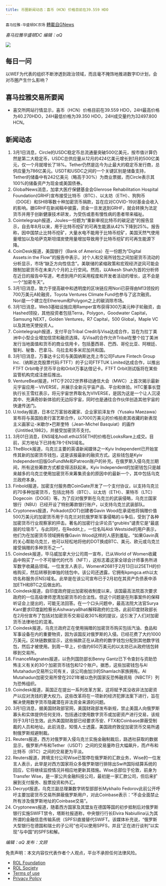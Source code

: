 ```yaml
---
title: 币圈新闻动态：喜币（HCN）价格目前在39.559 HDO
---
```

`喜马拉雅-华盛顿DC农场` [轉載自GNews](https://gnews.org/zh-hans/2085122/)

*喜马拉雅华盛顿DC 编辑：aQ*

![](http://himalayawashingtondc.org/wp-content/uploads/2021/07/ScreenShot-2021-07-31-at-16.20.22@2x.png)



## 每日一问





以WEF为代表的组织不断渗透到政治领域，而且毫不掩饰地推进数字ID计划，会对币圈产生什么影响？





## 喜马拉雅交易所要闻





- 喜交所网站行情显示，喜币（HCN）价格目前在39.559 HDO，24H最高价格为40.270HDO，24H最低价格为39.350 HDO，24H成交量约为32497.800 HCN。






## 新闻动态





1. 3月1日消息，Circle的USDC稳定币总流通量突破500亿美元，按市值计算仍然是第二大稳定币，USDC总供应量从12月的424亿美元增长到1月的500亿美元，仅一个月就增长了18%。Tether仍然是迄今为止最大的稳定币发行商，总供应量为786亿美元。USDT和USDC之间的一个关键区别是储备支持，Tether的储备中有242亿美元（略高于30%）为商业票据，而Circle表示其100%的储备资产为现金或美国债券。
2. GlobalNews消息，加拿大医疗保健基金会Glenrose Rehabilitation Hospital Foundation(GRHF)宣布接受比特币（BTC）、以太坊（ETH）、狗狗币（DOGE）和SHIB等数十种加密货币捐款，旨在应对COVID-19对基金会收入的影响。据GRHF在新闻稿中披露，资金一旦发送到GRHF，就会转换为法定货币并用于创新健康技术研发，为受伤或患有慢性病的患者带来福祉。
3. Cointelegraph报道，Joules一份题为“重新审视比特币的碳足迹”的报告显示，自去年8月以来，用于比特币挖矿的可再生能源从42%下降到25%。报告称，因中国禁止比特币挖矿，大量水电不能用于比特币挖矿，美国天然气使用量增加以及哈萨克斯坦煤炭使用量增加导致用于比特币挖矿的可再生能源下降。
4. CoinDesk报道，美国银行（Bank of America）在一份题为“Digital Assets:in the Flow”的报告中表示，对个人和交易所钱包之间加密货币流动的分析显示，市场“缺乏方向性信念”。美联储的紧缩政策和宏观经济逆风可能会限制加密货币在未来六个月的上行空间。然而，以Alkesh Shah为首的分析师在近日的报告中写道，考虑到用户的采用程度和开发者活动的增长，这不会是一个“加密冬天”。
5. 3月1日消息，致力于提高碳中和透明度的区块链应用Nori已获得由M13领投的700万美元A轮融资，Toyota Ventures Climate Fund也参与了这次融资。Nori是一个建立在Ethereum和Polygon之上的碳消除市场。
6. 3月1日消息，Web3基础设施应用Ramper宣布获得300万美元种子轮融资，由Hashed领投，其他投资者包括Terra，Polygon，Goodwater Capital，Samsung NEXT，Golden Ventures，R7 Capital，500 Global，Maple VC以及其他天使投资人。
7. Cointelegraph报道，支付平台Tribal Credit与Visa达成合作，旨在为拉丁美洲中小型企业增加信贷和融资选择。与Visa的合作允许Tribal在整个拉丁美洲发行当地面值和货币的商业信用卡，包括墨西哥、巴西、哥伦比亚、阿根廷、智利、秘鲁、巴拿马、乌拉圭和多米尼加共和国。
8. 3月1日消息，万事达卡公司与美国纳斯达克上市公司Future Fintech Group Inc.（纳斯达克股票代码:FTFT）的子公司FTFTUK Limited达成合作，以推出FTFT Orbit电子货币平台和Orbit万事达借记卡。FTFT Orbit测试版将在某些监管机构完成注册后推出。
9. VentureBeat报道，HTC于2022世界移动通信大会（MWC）上首次揭示最新元宇宙应用－VIVERSE，并展示全新元宇宙产品、平台和体验。HTC董事长暨执行长王雪红表示，将元宇宙世界取名为VIVERSE，是因为这是一个让人沉浸其中、充满奇妙新体验的无边际宇宙，同时也是通往合作伙伴创造其他宇宙的快速传送门。
10. U.today报道，日本亿万富翁收藏家、企业家前泽友作（Yusaku Maezawa）宣布将与英国拍卖行富艺斯合作，以7000万美元的价格拍卖其收藏的新表现主义画家让-米歇尔•巴斯奎特（Jean-Michel Basquiat）的画作《Untitled,1982》，并接受加密货币支付。
11. 3月01日消息，ENS域名hodl.eth以55ETH的价格在LooksRare上成交。目前，买方地址下已持有78个ENS域名。
12. TheBlock报道，乌克兰主要的英语新闻媒体之一Kyiv Independent已开始宣传其新的加密货币钱包，这是该报最新的融资方式。这些钱包是Kyiv Independent旧版GoFundMe和Patreon账户的补充。在俄罗斯入侵乌克兰期间，所有这些筹款方式都变得活跃起来。Kyiv Independent的加密钱包只是越来越多的乌克兰使用加密货币来筹集资金的原因中的最新一个，其中包括乌克兰政府本身。
13. Finbold报道，加密支付服务商CoinGate开发了一个支付协议，以支持乌克兰的70多种加密货币，包括比特币（BTC）、以太坊（ETH）、莱特币（LTC）Dogecoin（DOGE）等。为了应对俄罗斯在乌克兰的武装侵略，乌克兰国家银行（NBU）已经开设了特别筹款银行账户，以支持乌克兰武装部队。
14. Cryptonews报道，Polkadot(DOT)创建者Gavin Wood在承诺他将捐赠价值500万美元的加密货币用于乌克兰对抗俄罗斯军事侵略的斗争后，受到了各种加密货币行业观察家的抨击。著名的加密行业评论员“grublés”谴责它是“最底层的垃圾币”。与此同时，在Reddit上，一位名叫Aldi Westside的用户表示，他们为在加密货币领域拥有像Gavin Wood这样的人感到羞耻。“如果Gavin真的关心帮助乌克兰，他可以轻松地将他的DOT换成BTC、美元、欧元或乌克兰接受捐赠的多种货币之一”。
15. Coindesk报道，毕马威加拿大分公司周一宣布，已从World of Women收藏品中购买了一个不可替代的代币（NFT），这标志着这家全球会计师事务所进军数字收藏品领域。一位发言人表示，Women#2681于2月13日以25ETH的价格购买，然后转移到单独的钱包中。该公司还透露，它拥有kpmgca.eth以太坊名称服务(ENS)域名。此举是在该公司宣布已于2月初在其资产负债表中添加ETH和BTC之后做出的。
16. Coindesk报道，自印度政府提出加密税收制度以来，该国最高法院首次要求政府的一位高级律师澄清加密货币的合法性。但这个问题是在刑事案件的保释听证会上提出的，可能无法回答。在一个口头问题中，最高法院大法官Surya Kant要求印度副检察长AishwaryaBhati解释政府的立场，此前印度财政部长在2月份宣布了包括对加密货币交易征收30%税的提议，这引发了人们对加密货币法律地位的混淆。
17. Coindesk报道，乌克兰政府正在使用捐赠的加密货币购买包括汽油、食品和军事设备在内的重要物资，因为该国反对俄罗斯的入侵。已经花费了大约1000万美元。区块链数据显示，这些捐款正在从政府的数字钱包分配到其他数字钱包，然后才被使用。到周一早上，价值约650万美元的以太坊已从政府钱包转移到交易所。
18. FinanceMagnates报道，以色列国防部长Benny Gantz已下令查封与资助恐怖主义有关的30个加密货币钱包和12个账户。据悉，这些加密钱包与Al Mutahadun交易所公司有关，该公司由加沙的Shamlach家族拥有。Al Mutahadun加密交易所曾在2021年被以色列国家反恐怖融资局（NBCTF）列为恐怖组织。
19. Coindesk报道，英国正在提出一系列改革方案，这将赋予其没收非法加密资产以应对洗钱的更大权力。这些改革将在一项新的经济犯罪法案下进行，旨在解决使用数字货币隐藏潜在非法资金来源的问题。
20. 3月1日消息，据美国财政部官网，美国财政部发布新规，禁止美国人向俄罗斯寡头和实体提供任何支持，包括通过使用数字货币或加密资产进行交易，该规则于3月1日生效。此外美国财政部已经要求币安、FTX和Coinbase屏蔽受制裁的人员和地址。此前消息，知情人士透露，美国政府敦促加密货币交易所遏制俄罗斯规避制裁。
21. Reuters报道，西方对俄罗斯入侵乌克兰实施金融制裁后，路透社获取的数据显示，俄罗斯卢布和Tether（USDT）之间的交易量昨日大幅飙升，而卢布和比特币（BTC）之间的交易更为平淡。
22. Reuters报道，跨境支付公司Wise已暂停在俄罗斯的汇款业务，Wise的一位发言人表示，此举是对西方国家将众多俄罗斯银行排除出Swift国际结算系统的回应，它将继续监控情况并相应地更新其措施。Wise总部位于伦敦，前身为Transfer Wise，是一家公共金融科技公司，最初是一家汇款公司，但后来扩展到支付服务、股票投资和外汇。
23. Decrypt报道，乌克兰副总理兼数字转型部部长Mykhailo Fedorov此前公开呼吁主要加密货币交易所屏蔽俄罗斯用户，对此Coinbase表示：“不会全面禁止所有涉及俄罗斯地址的Coinbase交易”。
24. Cryptonews报道，随着西方国家及其盟友在德国等国的初步抵制后对俄罗斯银行实施SWIFT禁令，塔斯社报道称，中央银行行长Elvira Nabiullina认为其所谓的金融信息传输系统（SPFS)直接替代SWIFT。该媒体补充说，“俄罗斯大型银行在德国和瑞士的子公司”也可以使用SPFS，并且“正在进行谈判”以实现“与中国”的SPFS和解。





*编辑：aQ
发布：文顾*


 
 

免责声明：本文内容仅代表作者个人观点，平台不承担任何法律风险。

- [ROL Foundation](https://rolfoundation.org/)
- [ROL Society](https://rolsociety.org/)
- [Terms of use](https://gnews.org/terms-of-use-3/)
- [Privacy Policy](https://gnews.org/privacy-policy/)
